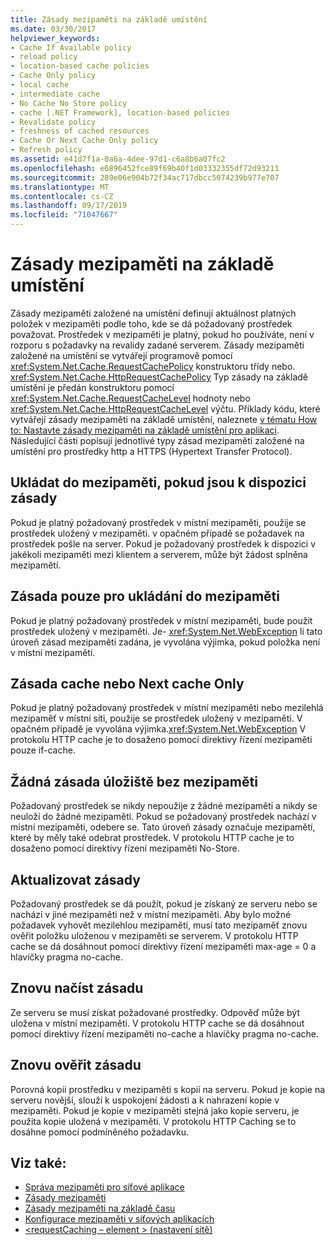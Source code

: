 ```yaml
---
title: Zásady mezipaměti na základě umístění
ms.date: 03/30/2017
helpviewer_keywords:
- Cache If Available policy
- reload policy
- location-based cache policies
- Cache Only policy
- local cache
- intermediate cache
- No Cache No Store policy
- cache [.NET Framework], location-based policies
- Revalidate policy
- freshness of cached resources
- Cache Or Next Cache Only policy
- Refresh policy
ms.assetid: e41d7f1a-0a6a-4dee-97d1-c6a8b6a07fc2
ms.openlocfilehash: e6896452fce89f69b40f1d03332355df72d93211
ms.sourcegitcommit: 289e06e904b72f34ac717dbcc5074239b977e707
ms.translationtype: MT
ms.contentlocale: cs-CZ
ms.lasthandoff: 09/17/2019
ms.locfileid: "71047667"
---
```

# <a name="location-based-cache-policies"></a>Zásady mezipaměti na základě umístění
Zásady mezipaměti založené na umístění definují aktuálnost platných položek v mezipaměti podle toho, kde se dá požadovaný prostředek považovat. Prostředek v mezipaměti je platný, pokud ho používáte, není v rozporu s požadavky na revalidy zadané serverem. Zásady mezipaměti založené na umístění se vytvářejí programově pomocí <xref:System.Net.Cache.RequestCachePolicy> konstruktoru třídy nebo. <xref:System.Net.Cache.HttpRequestCachePolicy> Typ zásady na základě umístění je předán konstruktoru pomocí <xref:System.Net.Cache.RequestCacheLevel> hodnoty nebo <xref:System.Net.Cache.HttpRequestCacheLevel> výčtu. Příklady kódu, které vytvářejí zásady mezipaměti na základě umístění, naleznete [v tématu How to: Nastavte zásady mezipaměti na základě umístění pro aplikaci](how-to-set-a-location-based-cache-policy-for-an-application.md). Následující části popisují jednotlivé typy zásad mezipaměti založené na umístění pro prostředky http a HTTPS (Hypertext Transfer Protocol).  
  
## <a name="cache-if-available-policy"></a>Ukládat do mezipaměti, pokud jsou k dispozici zásady  
 Pokud je platný požadovaný prostředek v místní mezipaměti, použije se prostředek uložený v mezipaměti. v opačném případě se požadavek na prostředek pošle na server. Pokud je požadovaný prostředek k dispozici v jakékoli mezipaměti mezi klientem a serverem, může být žádost splněna mezipamětí.  
  
## <a name="cache-only-policy"></a>Zásada pouze pro ukládání do mezipaměti  
 Pokud je platný požadovaný prostředek v místní mezipaměti, bude použit prostředek uložený v mezipaměti. Je- <xref:System.Net.WebException> li tato úroveň zásad mezipaměti zadána, je vyvolána výjimka, pokud položka není v místní mezipaměti.  
  
## <a name="cache-or-next-cache-only-policy"></a>Zásada cache nebo Next cache Only  
 Pokud je platný požadovaný prostředek v místní mezipaměti nebo mezilehlá mezipaměť v místní síti, použije se prostředek uložený v mezipaměti. V opačném případě je vyvolána výjimka.<xref:System.Net.WebException> V protokolu HTTP cache je to dosaženo pomocí direktivy řízení mezipaměti pouze if-cache.  
  
## <a name="no-cache-no-store-policy"></a>Žádná zásada úložiště bez mezipaměti  
 Požadovaný prostředek se nikdy nepoužije z žádné mezipaměti a nikdy se neuloží do žádné mezipaměti. Pokud se požadovaný prostředek nachází v místní mezipaměti, odebere se. Tato úroveň zásady označuje mezipamětí, které by měly také odebrat prostředek. V protokolu HTTP cache je to dosaženo pomocí direktivy řízení mezipaměti No-Store.  
  
## <a name="refresh-policy"></a>Aktualizovat zásady  
 Požadovaný prostředek se dá použít, pokud je získaný ze serveru nebo se nachází v jiné mezipaměti než v místní mezipaměti. Aby bylo možné požadavek vyhovět mezilehlou mezipamětí, musí tato mezipaměť znovu ověřit položku uloženou v mezipaměti se serverem. V protokolu HTTP cache se dá dosáhnout pomocí direktivy řízení mezipaměti max-age = 0 a hlavičky pragma no-cache.  
  
## <a name="reload-policy"></a>Znovu načíst zásadu  
 Ze serveru se musí získat požadované prostředky. Odpověď může být uložena v místní mezipaměti. V protokolu HTTP cache se dá dosáhnout pomocí direktivy řízení mezipaměti no-cache a hlavičky pragma no-cache.  
  
## <a name="revalidate-policy"></a>Znovu ověřit zásadu  
 Porovná kopii prostředku v mezipaměti s kopií na serveru. Pokud je kopie na serveru novější, slouží k uspokojení žádosti a k nahrazení kopie v mezipaměti. Pokud je kopie v mezipaměti stejná jako kopie serveru, je použita kopie uložená v mezipaměti. V protokolu HTTP Caching se to dosáhne pomocí podmíněného požadavku.  
  
## <a name="see-also"></a>Viz také:

- [Správa mezipaměti pro síťové aplikace](cache-management-for-network-applications.md)
- [Zásady mezipaměti](cache-policy.md)
- [Zásady mezipaměti na základě času](time-based-cache-policies.md)
- [Konfigurace mezipaměti v síťových aplikacích](configuring-caching-in-network-applications.md)
- [\<requestCaching – element > (nastavení sítě)](../configure-apps/file-schema/network/requestcaching-element-network-settings.md)
